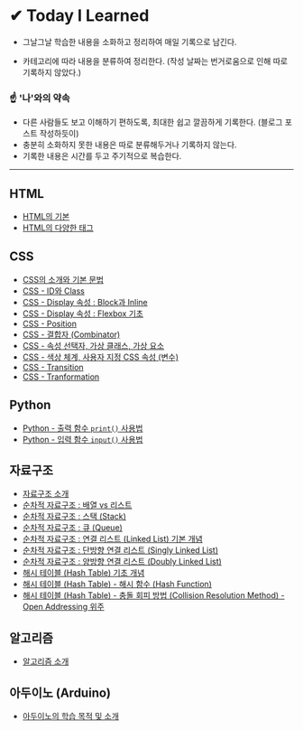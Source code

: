 # ✔ Today I Learned

* 그날그날 학습한 내용을 소화하고 정리하여 매일 기록으로 남긴다.

* 카테고리에 따라 내용을 분류하여 정리한다. (작성 날짜는 번거로움으로 인해 따로 기록하지 않았다.)

### ☝ '나'와의 약속

* 다른 사람들도 보고 이해하기 편하도록, 최대한 쉽고 깔끔하게 기록한다. (블로그 포스트 작성하듯이)
* 충분히 소화하지 못한 내용은 따로 분류해두거나 기록하지 않는다.
* 기록한 내용은 시간를 두고 주기적으로 복습한다.

***

## HTML

* <a href="https://github.com/SangYoonLee1231/TIL/blob/main/HTML%20%26%20CSS/html_basic_concept.md">HTML의 기본</a>
* <a href="https://github.com/SangYoonLee1231/TIL/blob/main/HTML%20%26%20CSS/html_tags.md">HTML의 다양한 태그</a>


## CSS
* <a href="https://github.com/SangYoonLee1231/TIL/blob/main/HTML%20%26%20CSS/css_basic_concept.md">CSS의 소개와 기본 문법</a>
* <a href="https://github.com/SangYoonLee1231/TIL/blob/main/HTML%20%26%20CSS/css_id_and_class.md">CSS - ID와 Class</a>
* <a href="https://github.com/SangYoonLee1231/TIL/blob/main/HTML%20%26%20CSS/css_display_block_inline.md">CSS - Display 속성 : Block과 Inline</a>
* <a href="https://github.com/SangYoonLee1231/TIL/blob/main/HTML%20%26%20CSS/css_flexbox.md">CSS - Display 속성 : Flexbox 기초</a>
* <a href="https://github.com/SangYoonLee1231/TIL/blob/main/HTML%20%26%20CSS/css_position.md">CSS - Position</a>
* <a href="https://github.com/SangYoonLee1231/TIL/blob/main/HTML%20%26%20CSS/css_combinator.md">CSS - 결합자 (Combinator)</a>
* <a href="https://github.com/SangYoonLee1231/TIL/blob/main/HTML%20%26%20CSS/css_pseudo_selector.md">CSS - 속성 선택자, 가상 클래스, 가상 요소</a>
* <a href="https://github.com/SangYoonLee1231/TIL/blob/main/HTML%20%26%20CSS/css_color_variable.md">CSS - 색상 체계, 사용자 지정 CSS 속성 (변수)</a>
* <a href="https://github.com/SangYoonLee1231/TIL/blob/main/HTML%20%26%20CSS/css_transition.md">CSS - Transition</a>
* <a href="https://github.com/SangYoonLee1231/TIL/blob/main/HTML%20%26%20CSS/css_transformation.md">CSS - Tranformation</a>


## Python

- <a href="https://github.com/SangYoonLee1231/TIL/blob/main/Python/python_output.md">Python - 출력 함수  <code>print()</code> 사용법</a>
- <a href="https://github.com/SangYoonLee1231/TIL/blob/main/Python/python_input_output.md">Python - 입력 함수 <code>input()</code> 사용법</a>



## 자료구조

* <a href="https://github.com/SangYoonLee1231/TIL/blob/main/DataStructure/data_structure_introduction.md">자료구조 소개</a>
* <a href="https://github.com/SangYoonLee1231/TIL/blob/main/DataStructure/array_and_list.md">순차적 자료구조 : 배열 vs 리스트</a>
* <a href="https://github.com/SangYoonLee1231/TIL/blob/main/DataStructure/stack.md">순차적 자료구조 : 스택 (Stack)</a>
* <a href="https://github.com/SangYoonLee1231/TIL/blob/main/DataStructure/queue.md">순차적 자료구조 : 큐 (Queue)</a>
* <a href="https://github.com/SangYoonLee1231/TIL/blob/main/DataStructure/linked_list_basic.md">순차적 자료구조 : 연결 리스트 (Linked List) 기본 개념</a>
* <a href="https://github.com/SangYoonLee1231/TIL/blob/main/DataStructure/singly_linked_list.md">순차적 자료구조 : 단방향 연결 리스트 (Singly Linked List)</a>
* <a href="https://github.com/SangYoonLee1231/TIL/blob/main/DataStructure/doubly_linked_list.md">순차적 자료구조 : 양방향 연결 리스트 (Doubly Linked List)</a>
* <a href="https://github.com/SangYoonLee1231/TIL/blob/main/DataStructure/hash_table.md">해시 테이블 (Hash Table) 기초 개념</a>
* <a href="https://github.com/SangYoonLee1231/TIL/blob/main/DataStructure/hash_table_hash_function.md">해시 테이블 (Hash Table) - 해시 함수 (Hash Function)</a>
* <a href="https://github.com/SangYoonLee1231/TIL/blob/main/DataStructure/hash_table_collision_resolution_method.md">해시 테이블 (Hash Table) - 충돌 회피 방법 (Collision Resolution Method) - Open Addressing 위주</a>


## 알고리즘

* <a href="https://github.com/SangYoonLee1231/TIL/blob/main/Algorithm/algorithm_introduction.md">알고리즘 소개</a>


## 아두이노 (Arduino)

* <a href="https://github.com/SangYoonLee1231/TIL/blob/main/Arduino/arduino_introduction.md">아두이노의 학습 목적 및 소개</a>
